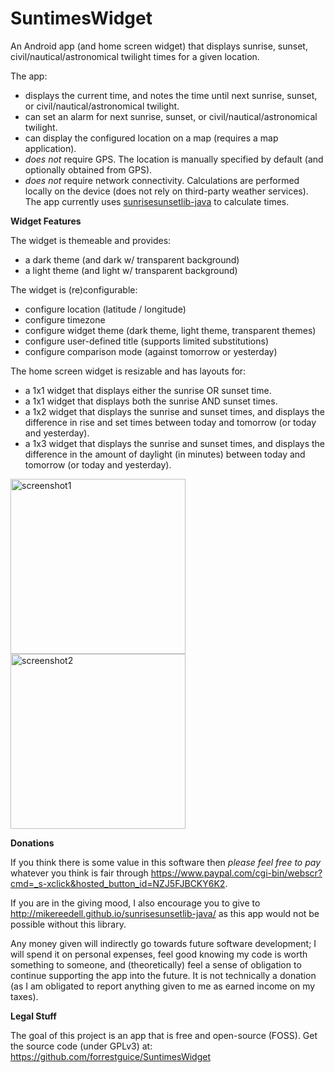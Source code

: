 # SuntimesWidget
An Android app (and home screen widget) that displays sunrise, sunset, civil/nautical/astronomical twilight times for a given location.

The app:
* displays the current time, and notes the time until next sunrise, sunset, or civil/nautical/astronomical twilight.
* can set an alarm for next sunrise, sunset, or civil/nautical/astronomical twilight.
* can display the configured location on a map (requires a map application).
* *does not* require GPS. The location is manually specified by default (and optionally obtained from GPS).
* *does not* require network connectivity. Calculations are performed locally on the device (does not rely on third-party weather services). The app currently uses [sunrisesunsetlib-java](http://mikereedell.github.io/sunrisesunsetlib-java/) to calculate times.

**Widget Features**

The widget is themeable and provides:
* a dark theme (and dark w/ transparent background)
* a light theme (and light w/ transparent background)

The widget is (re)configurable:
* configure location (latitude / longitude)
* configure timezone
* configure widget theme (dark theme, light theme, transparent themes)
* configure user-defined title (supports limited substitutions)
* configure comparison mode (against tomorrow or yesterday)

The home screen widget is resizable and has layouts for:
* a 1x1 widget that displays either the sunrise OR sunset time.
* a 1x1 widget that displays both the sunrise AND sunset times.
* a 1x2 widget that displays the sunrise and sunset times, and displays the difference in rise and set times between today and tomorrow (or today and yesterday).
* a 1x3 widget that displays the sunrise and sunset times, and displays the difference in the amount of daylight (in minutes) between today and tomorrow (or today and yesterday).


<img alt="screenshot1" src='https://cloud.githubusercontent.com/assets/10246147/14938297/ab3697ee-0ed3-11e6-80c2-a9611c1f20cc.png' width="280px" />

<img alt="screenshot2" src='https://cloud.githubusercontent.com/assets/10246147/14938299/ad52bc2e-0ed3-11e6-8916-9b7e75057a62.png' width="280px" />


**Donations**

If you think there is some value in this software then <i>please feel free to pay</i> whatever you think is fair through <a href="https://www.paypal.com/cgi-bin/webscr?cmd=_s-xclick&hosted_button_id=NZJ5FJBCKY6K2">https://www.paypal.com/cgi-bin/webscr?cmd=_s-xclick&hosted_button_id=NZJ5FJBCKY6K2</a>.

If you are in the giving mood, I also encourage you to give to <a href="http://mikereedell.github.io/sunrisesunsetlib-java/">http://mikereedell.github.io/sunrisesunsetlib-java/</a> as this app would not be possible without this library.

Any money given will indirectly go towards future software development; I will spend it on personal expenses, feel good knowing my code is worth something to someone, and (theoretically) feel a sense of obligation to continue supporting the app into the future. It is not technically a donation (as I am obligated to report anything given to me as earned income on my taxes).

**Legal Stuff**

The goal of this project is an app that is free and open-source (FOSS). Get the source code (under GPLv3) at: https://github.com/forrestguice/SuntimesWidget
